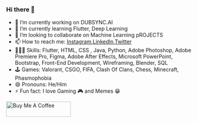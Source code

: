 ### Hi there 👋
- 🔭 I’m currently working on DUBSYNC.AI
- 🌱 I’m currently learning Flutter, Deep Learning
- 👯 I’m looking to collaborate on Machine Learning pROJECTS
- 📫 How to reach me: [Instagram](https://www.instagram.com/lag_aryan/),[LinkedIn](https://www.linkedin.com/in/aryan-gupta-b794309a/),[Twitter](https://twitter.com/lag_aryan)
- 🤹🏻‍♂️ Skills: Flutter, HTML, CSS , Java, Python, Adobe Photoshop, Adobe Premiere Pro, Figma, Adobe After Effects, Microsoft PowerPoint, Bootstrap, Front-End Development, Wireframing, Blender, SQL
- 🕹️ Games: Valorant, CSGO, FIFA, Clash Of Clans, Chess, Minecraft, Phasmophobia
- 😄 Pronouns: He/Him
- ⚡ Fun fact: I love Gaming 🎮 and Memes 😁

<a href="https://www.buymeacoffee.com/lagaryan" target="_blank"><img src="https://cdn.buymeacoffee.com/buttons/default-orange.png" alt="Buy Me A Coffee" height="41" width="174"></a>

<!--
**LAG-4/LAG-4** is a ✨ _special_ ✨ repository because its `README.md` (this file) appears on your GitHub profile.

Here are some ideas to get you started:

- 🔭 I’m currently working on ...
- 🌱 I’m currently learning ...
- 👯 I’m looking to collaborate on ...
- 🤔 I’m looking for help with ...
- 💬 Ask me about ...
- 📫 How to reach me: ...
- 😄 Pronouns: ...
- ⚡ Fun fact: ...
-->
